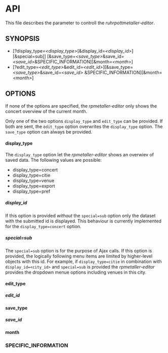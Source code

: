 # API
This file describes the parameter to controll the *ruhrpottmetaller-editor*.
## SYNOPSIS
* \[\?display_type=*\<display_type\>*\[&display_id=*\<display_id\>*\]\[&special=sub\]\]
  \[&save_type=*\<save_type\>*&save_id=*\<save_id\>*&SPECIFIC_INFORMATION\]\[\&month=*\<month\>*\]
* \[?edit_type=*<edit_type>*&edit_id=*<edit_id>*]\[&save_type=*<save_type>*&save_id=*<save_id>*
&SPECIFIC_INFORMATION\]\[\&month=*\<month\>*\]
## OPTIONS
If none of the options are specified, the *rpmetaller-editor* only shows the concert overview of the current month.

Only one of the two options `display_type` and `edit_type` can be provided. If both are sent, the `èdit_type` option overwrites the `display_type` option. The `save_type` option can always be provided.
#### display_type
The `display_type` option let the *rpmetaller-editor* shows an overwiev of saved data. The following values are possible:
* display_type=concert
* display_type=citie
* display_type=venue
* display_type=export
* display_type=pref
##### display_id
If this option is provided *without* the `special=sub` option only the dataset with the submitted id is displayed. This behaviour is currently implemented for the `display_type=concert` option. 
##### special=sub
The `special=sub` option is for the purpose of Ajax calls. If this option is provided, the logically following menu items are limited by higher-level objects with this id. For example, if `display_type=citie` in combination with `display_id=<city_id>` and `special=sub` is provided the *rpmetaller-editor* provides the dropdown menue options including venues in this city.
#### edit_type
##### edit_id
#### save_type
##### save_id
#### month
### SPECIFIC_INFORMATION
